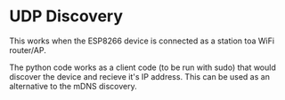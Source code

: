 # UDP Discovery

This works when the ESP8266 device is connected as a station toa WiFi router/AP. 

The python code works as a client code (to be run with sudo) that would discover the device and recieve it's IP address.
This can be used as an alternative to the mDNS discovery.


